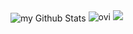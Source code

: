 <img align="center" src="https://github-readme-stats.vercel.app/api?username=SteveBloX&include_all_commits=true&count_private=true&show_icons=true&line_height=20&title_color=000000&icon_color=1124BB&text_color=000000&bg_color=0,45ff64,47b9ff" alt="my Github Stats"/>

<img src="https://github-readme-stats.vercel.app/api/top-langs?username=SteveBloX&show_icons=true&locale=en&exclude_repo=SteveBloX,steveblox.github.io&bg_color=0,45ff64,47b9ff&text_color=000000&title_color=000000" alt="ovi" />

<img src="http://estruyf-github.azurewebsites.net/api/VisitorHit?user=SteveBloX&repo=madushadhanushka&countColorcountColor&countColor=03fcc6"/>
